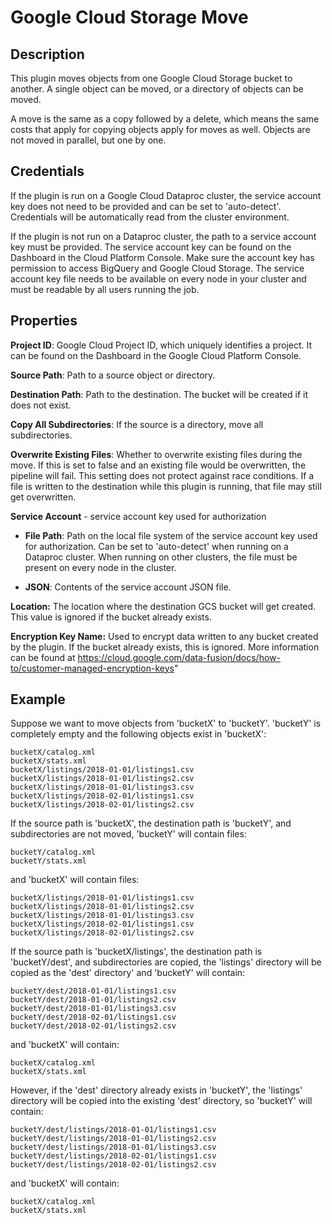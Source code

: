 # Google Cloud Storage Move

Description
-----------
This plugin moves objects from one Google Cloud Storage bucket to another.
A single object can be moved, or a directory of objects can be moved.

A move is the same as a copy followed by a delete, which means the same costs that apply for copying
objects apply for moves as well. Objects are not moved in parallel, but one by one.

Credentials
-----------
If the plugin is run on a Google Cloud Dataproc cluster, the service account key does not need to be
provided and can be set to 'auto-detect'.
Credentials will be automatically read from the cluster environment.

If the plugin is not run on a Dataproc cluster, the path to a service account key must be provided.
The service account key can be found on the Dashboard in the Cloud Platform Console.
Make sure the account key has permission to access BigQuery and Google Cloud Storage.
The service account key file needs to be available on every node in your cluster and
must be readable by all users running the job.

Properties
----------
**Project ID**: Google Cloud Project ID, which uniquely identifies a project.
It can be found on the Dashboard in the Google Cloud Platform Console.

**Source Path**: Path to a source object or directory.

**Destination Path**: Path to the destination. The bucket will be created if it does not exist.

**Copy All Subdirectories**: If the source is a directory, move all subdirectories.

**Overwrite Existing Files**: Whether to overwrite existing files during the move. If this is set to
false and an existing file would be overwritten, the pipeline will fail. This setting does not
protect against race conditions. If a file is written to the destination while this plugin is
running, that file may still get overwritten.

**Service Account**  - service account key used for authorization

* **File Path**: Path on the local file system of the service account key used for
authorization. Can be set to 'auto-detect' when running on a Dataproc cluster.
When running on other clusters, the file must be present on every node in the cluster.

* **JSON**: Contents of the service account JSON file.

**Location:** The location where the destination GCS bucket will get created. 
This value is ignored if the bucket already exists.

**Encryption Key Name:** Used to encrypt data written to any bucket created by the plugin.
If the bucket already exists, this is ignored. More information can be found at 
https://cloud.google.com/data-fusion/docs/how-to/customer-managed-encryption-keys"

Example
-------

Suppose we want to move objects from 'bucketX' to 'bucketY'. 'bucketY' is completely empty and the
following objects exist in 'bucketX':

    bucketX/catalog.xml
    bucketX/stats.xml
    bucketX/listings/2018-01-01/listings1.csv
    bucketX/listings/2018-01-01/listings2.csv
    bucketX/listings/2018-01-01/listings3.csv
    bucketX/listings/2018-02-01/listings1.csv
    bucketX/listings/2018-02-01/listings2.csv

If the source path is 'bucketX', the destination path is 'bucketY',
and subdirectories are not moved, 'bucketY' will contain files:

    bucketY/catalog.xml
    bucketY/stats.xml

and 'bucketX' will contain files:

    bucketX/listings/2018-01-01/listings1.csv
    bucketX/listings/2018-01-01/listings2.csv
    bucketX/listings/2018-01-01/listings3.csv
    bucketX/listings/2018-02-01/listings1.csv
    bucketX/listings/2018-02-01/listings2.csv

If the source path is 'bucketX/listings', the destination path is 'bucketY/dest',
and subdirectories are copied, the 'listings' directory will be copied as the 'dest'
directory' and 'bucketY' will contain:

    bucketY/dest/2018-01-01/listings1.csv
    bucketY/dest/2018-01-01/listings2.csv
    bucketY/dest/2018-01-01/listings3.csv
    bucketY/dest/2018-02-01/listings1.csv
    bucketY/dest/2018-02-01/listings2.csv

and 'bucketX' will contain:

    bucketX/catalog.xml
    bucketX/stats.xml

However, if the 'dest' directory already exists in 'bucketY', the 'listings' directory
will be copied into the existing 'dest' directory, so 'bucketY' will contain:

    bucketY/dest/listings/2018-01-01/listings1.csv
    bucketY/dest/listings/2018-01-01/listings2.csv
    bucketY/dest/listings/2018-01-01/listings3.csv
    bucketY/dest/listings/2018-02-01/listings1.csv
    bucketY/dest/listings/2018-02-01/listings2.csv

and 'bucketX' will contain:

    bucketX/catalog.xml
    bucketX/stats.xml
